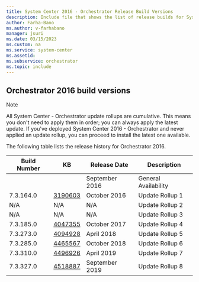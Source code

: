 ```yaml
---
title: System Center 2016 - Orchestrator Release Build Versions
description: Include file that shows the list of release builds for System Center 2016 - Orchestrator.
author: Farha-Bano
ms.author: v-farhabano
manager: jsuri
ms.date: 03/15/2023
ms.custom: na
ms.service: system-center
ms.assetid:
ms.subservice: orchestrator
ms.topic: include
---
```


## Orchestrator 2016 build versions

>[!NOTE]
>All System Center - Orchestrator update rollups are cumulative. This means you don't need to apply them in order; you can always apply the latest update. If you've deployed System Center 2016 - Orchestrator and never applied an update rollup, you can proceed to install the latest one available.
>

The following table lists the release history for Orchestrator 2016.

|Build Number |KB |Release Date |Description |
|-------------|---|-------------|------------|
| ||September 2016 |General Availability|  
|7.3.164.0 |[3190603](https://support.microsoft.com/kb/3190603) |October 2016 |Update Rollup 1 |  
|N/A |N/A |N/A |Update Rollup 2 |  
|N/A |N/A |N/A |Update Rollup 3|  
|7.3.185.0 |[4047355](https://support.microsoft.com/kb/4047355) |October 2017 | Update Rollup 4 |
|7.3.273.0 |[4094928](https://support.microsoft.com/kb/4094928) |April 2018 |Update Rollup 5 |
|7.3.285.0 |[4465567](https://support.microsoft.com/kb/4465567) |October 2018 |Update Rollup 6|
|7.3.310.0 |[4496926](https://support.microsoft.com/kb/4496926) |April 2019 |Update Rollup 7 |
|7.3.327.0 |[4518887](https://support.microsoft.com/kb/4518887) |September 2019 |Update Rollup 8 |
